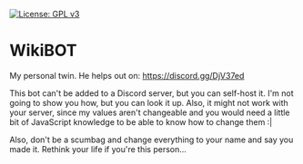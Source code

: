 [![License: GPL v3](https://img.shields.io/badge/License-GPLv3-blue.svg)](https://www.gnu.org/licenses/gpl-3.0)
# WikiBOT
My personal twin. He helps out on: https://discord.gg/DjV37ed

This bot can't be added to a Discord server, but you can self-host it. I'm not going to show you how, but you can look it up. Also, it might not work with your server, since my values aren't changeable and you would need a little bit of JavaScript knowledge to be able to know how to change them :|

Also, don't be a scumbag and change everything to your name and say you made it. Rethink your life if you're this person...
